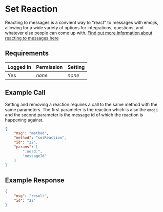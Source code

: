 # Set Reaction
Reacting to messages is a convient way to "react" to messages with emojis, allowing for a wide variety of options for integrations, questions, and whatever else people can come up with. [Find out more information about reacting to messages here][1]

## Requirements
| Logged In | Permission | Setting |
| --- | --- | --- |
| Yes | _none_ | _none_ |

## Example Call
Setting and removing a reaction requires a call to the same method with the same parameters. The first parameter is the reaction which is also the `emoji` and the second parameter is the message id of which the reaction is happening against.
```json
{
    "msg": "method",
    "method": "setReaction",
    "id": "22",
    "params": [
        ":nerd:",
        "messageId"
    ]
} 
```

## Example Response
```json
{
    "msg": "result",
    "id": "22"
}
```

[1]:../../../4.%20User%20Guides/Reacting%20to%20Messages
